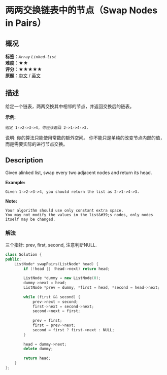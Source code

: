 # 两两交换链表中的节点（Swap Nodes in Pairs）
## 概况
**标签**：*`Array`*  *`Linked-list`*<br>
**难度**：★★<br>
**评分**：★★★★★<br>
**原题**：[中文](https://leetcode-cn.com/problems/swap-nodes-in-pairs) / [英文](https://leetcode.com/problems/swap-nodes-in-pairs)

## 描述
给定一个链表，两两交换其中相邻的节点，并返回交换后的链表。

**示例:**
```
给定 1->2->3->4, 你应该返回 2->1->4->3.
```

说明:
    你的算法只能使用常数的额外空间。
    你不能只是单纯的改变节点内部的值，而是需要实际的进行节点交换。

## Description
Given alinked list, swap every two adjacent nodes and return its head.

**Example:**
```
Given 1->2->3->4, you should return the list as 2->1->4->3.
```

**Note:**

	Your algorithm should use only constant extra space.
	You may not modify the values in the list&#39;s nodes, only nodes itself may be changed.


### 解法
三个指针: prev, first, second, 注意判断NULL.
```c++
class Solution {
public:
    ListNode* swapPairs(ListNode* head) {
        if (!head || !head->next) return head;
        
        ListNode *dummy = new ListNode(0);
        dummy->next = head;
        ListNode *prev = dummy, *first = head, *second = head->next;
        
        while (first && second) {
            prev->next = second;
            first->next = second->next;
            second->next = first;
            
            prev = first;
            first = prev->next;
            second = first ? first->next : NULL;
        }
        
        head = dummy->next;
        delete dummy;
        
        return head;
    }
};
```